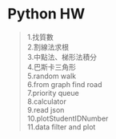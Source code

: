 # Python HW 

> 1.找質數<br>
> 2.割線法求根<br>
> 3.中點法、梯形法積分<br>
> 4.巴斯卡三角形<br>
> 5.random walk<br>
> 6.from graph find road<br>
> 7.priority queue<br>
> 8.calculator<br>
> 9.read json<br>
> 10.plotStudentIDNumber<br>
> 11.data filter and plot<br>